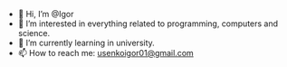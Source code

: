 - 👋 Hi, I’m @Igor
- 👀 I’m interested in everything related to programming, computers and science.
- 🌱 I’m currently learning in university.
- 📫 How to reach me: usenkoigor01@gmail.com

<!---
Processori7/Processori7 is a ✨ special ✨ repository because its `README.md` (this file) appears on your GitHub profile.
You can click the Preview link to take a look at your changes.
--->
